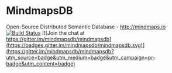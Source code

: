 # MindmapsDB
Open-Source Distributed Semantic Database - http://mindmaps.io 
[![Build Status](https://travis-ci.org/mindmapsdb/mindmapsdb.svg?branch=internal)](https://travis-ci.org/mindmapsdb/mindmapsdb)
[![Join the chat at https://gitter.im/mindmapsdb/mindmapsdb](https://badges.gitter.im/mindmapsdb/mindmapsdb.svg)](https://gitter.im/mindmapsdb/mindmapsdb?utm_source=badge&utm_medium=badge&utm_campaign=pr-badge&utm_content=badge)
